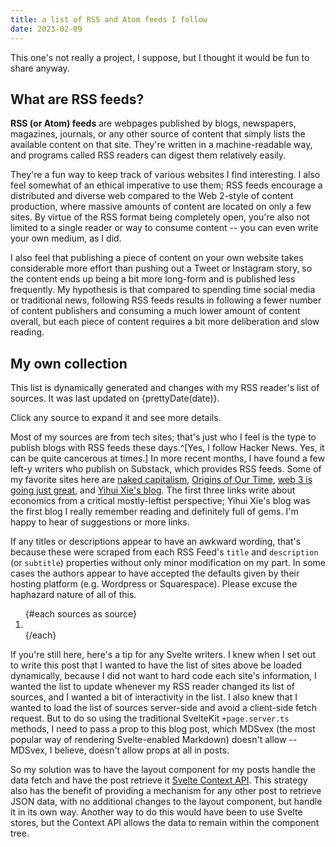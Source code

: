 ```yaml
---
title: a list of RSS and Atom feeds I follow
date: 2023-02-09
---
```


<script>
  /* We can't pass props to MDSvex components (at least I don't
  think), but you can use context, which is the next best thing*/
  /* Stores work too, but context seems best practices 
  since it doesn't break the component hierarchy
  */
  import {getContext} from 'svelte'
  import {postDataKey} from '../../../../store'
  import {prettyDate} from '$lib/utils/string'
  import Source from '$lib/Source.svelte'

  const {date, sources} = getContext(postDataKey)
</script>

This one's not really a project, I suppose, but I thought it
would be fun to share anyway.

## What are RSS feeds?

**RSS (or Atom) feeds** are webpages published by blogs,
newspapers, magazines, journals, or any other source of
content that simply lists the available content on that
site. They're written in a machine-readable way, and
programs called RSS readers can digest them relatively
easily.

They're a fun way to keep track of various websites I find
interesting. I also feel somewhat of an ethical imperative
to use them; RSS feeds encourage a distributed and diverse
web compared to the Web 2-style of content production, where
massive amounts of content are located on only a few sites.
By virtue of the RSS format being completely open, you're
also not limited to a single reader or way to consume
content -- you can even write your own medium, as I did.

I also feel that publishing a piece of content on your own
website takes considerable more effort than pushing out a
Tweet or Instagram story, so the content ends up being a bit
more long-form and is published less frequently. My
hypothesis is that compared to spending time social media or
traditional news, following RSS feeds results in following a
fewer number of content publishers and consuming a much
lower amount of content overall, but each piece of content
requires a bit more deliberation and slow reading.

## My own collection

This list is dynamically generated and changes with my RSS
reader's list of sources. It was last updated on
{prettyDate(date)}.

Click any source to expand it and see more details.

Most of my sources are from tech sites; that's just who I
feel is the type to publish blogs with RSS feeds these
days.^[Yes, I follow Hacker News. Yes, it can be quite
cancerous at times.] In more recent months, I have found a
few left-y writers who publish on Substack, which provides
RSS feeds. Some of my favorite sites here are
[naked capitalism](https://www.nakedcapitalism.com/about),
[Origins of Our Time](https://ourtime.substack.com),
[web 3 is going just great](https://web3isgoinggreat.com),
and [Yihui Xie's blog](https://yihui.org/en/). The first
three links write about economics from a critical
mostly-leftist perspective; Yihui Xie's blog was the first
blog I really remember reading and definitely full of gems.
I'm happy to hear of suggestions or more links.

If any titles or descriptions appear to have an awkward
wording, that's because these were scraped from each RSS
Feed's `title` and `description` (or `subtitle`) properties
without only minor modification on my part. In some cases
the authors appear to have accepted the defaults given by
their hosting platform (e.g. Wordpress or Squarespace).
Please excuse the haphazard nature of all of this.

<ol>
  {#each sources as source}
    <li>
      <Source {source} />
    </li>
  {/each}
</ol>

If you're still here, here's a tip for any Svelte writers. I
knew when I set out to write this post that I wanted to have
the list of sites above be loaded dynamically, because I did
not want to hard code each site's information, I wanted the
list to update whenever my RSS reader changed its list of
sources, and I wanted a bit of interactivity in the list. I
also knew that I wanted to load the list of sources
server-side and avoid a client-side fetch request. But to do
so using the traditional SvelteKit `+page.server.ts`
methods, I need to pass a prop to this blog post, which
MDSvex (the most popular way of rendering Svelte-enabled
Markdown) doesn't allow -- MDSvex, I believe, doesn't allow
props at all in posts.

So my solution was to have the layout component for my posts
handle the data fetch and have the post retrieve it
[Svelte Context API](https://svelte.dev/tutorial/context-api).
This strategy also has the benefit of providing a mechanism
for any other post to retrieve JSON data, with no additional
changes to the layout component, but handle it in its own
way. Another way to do this would have been to use Svelte
stores, but the Context API allows the data to remain within
the component tree.
